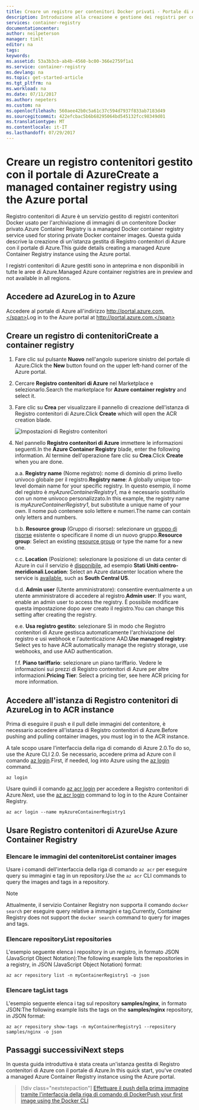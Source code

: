 ```yaml
---
title: Creare un registro per contenitori Docker privati - Portale di Azure | Microsoft Docs
description: Introduzione alla creazione e gestione dei registri per contenitori Docker privati con il portale di Azure
services: container-registry
documentationcenter: 
author: neilpeterson
manager: timlt
editor: na
tags: 
keywords: 
ms.assetid: 53a3b3cb-ab4b-4560-bc00-366e2759f1a1
ms.service: container-registry
ms.devlang: na
ms.topic: get-started-article
ms.tgt_pltfrm: na
ms.workload: na
ms.date: 07/11/2017
ms.author: nepeters
ms.custom: na
ms.openlocfilehash: 560aee42b0c5a61c37c594d7937f833ab7183d49
ms.sourcegitcommit: 422efcbac5b6b68295064bd545132fcc98349d01
ms.translationtype: MT
ms.contentlocale: it-IT
ms.lasthandoff: 07/29/2017
---
```

# <a name="create-a-managed-container-registry-using-the-azure-portal"></a><span data-ttu-id="36a4c-103">Creare un registro contenitori gestito con il portale di Azure</span><span class="sxs-lookup"><span data-stu-id="36a4c-103">Create a managed container registry using the Azure portal</span></span>

<span data-ttu-id="36a4c-104">Registro contenitori di Azure è un servizio gestito di registri contenitori Docker usato per l'archiviazione di immagini di un contenitore Docker privato.</span><span class="sxs-lookup"><span data-stu-id="36a4c-104">Azure Container Registry is a managed Docker container registry service used for storing private Docker container images.</span></span> <span data-ttu-id="36a4c-105">Questa guida descrive la creazione di un'istanza gestita di Registro contenitori di Azure con il portale di Azure.</span><span class="sxs-lookup"><span data-stu-id="36a4c-105">This guide details creating a managed Azure Container Registry instance using the Azure portal.</span></span>

<span data-ttu-id="36a4c-106">I registri contenitori di Azure gestiti sono in anteprima e non disponibili in tutte le aree di Azure.</span><span class="sxs-lookup"><span data-stu-id="36a4c-106">Managed Azure container registries are in preview and not available in all regions.</span></span>

## <a name="log-in-to-azure"></a><span data-ttu-id="36a4c-107">Accedere ad Azure</span><span class="sxs-lookup"><span data-stu-id="36a4c-107">Log in to Azure</span></span>

<span data-ttu-id="36a4c-108">Accedere al portale di Azure all'indirizzo http://portal.azure.com.</span><span class="sxs-lookup"><span data-stu-id="36a4c-108">Log in to the Azure portal at http://portal.azure.com.</span></span>

## <a name="create-a-container-registry"></a><span data-ttu-id="36a4c-109">Creare un registro di contenitori</span><span class="sxs-lookup"><span data-stu-id="36a4c-109">Create a container registry</span></span>

1. <span data-ttu-id="36a4c-110">Fare clic sul pulsante **Nuovo** nell'angolo superiore sinistro del portale di Azure.</span><span class="sxs-lookup"><span data-stu-id="36a4c-110">Click the **New** button found on the upper left-hand corner of the Azure portal.</span></span>

2. <span data-ttu-id="36a4c-111">Cercare **Registro contenitori di Azure** nel Marketplace e selezionarlo.</span><span class="sxs-lookup"><span data-stu-id="36a4c-111">Search the marketplace for **Azure container registry** and select it.</span></span>

3. <span data-ttu-id="36a4c-112">Fare clic su **Crea** per visualizzare il pannello di creazione dell'istanza di Registro contenitori di Azure.</span><span class="sxs-lookup"><span data-stu-id="36a4c-112">Click **Create** which will open the ACR creation blade.</span></span>

    ![Impostazioni di Registro contenitori](./media/container-registry-get-started-portal/managed-container-registry-settings.png)

4. <span data-ttu-id="36a4c-114">Nel pannello **Registro contenitori di Azure** immettere le informazioni seguenti.</span><span class="sxs-lookup"><span data-stu-id="36a4c-114">In the **Azure Container Registry** blade, enter the following information.</span></span> <span data-ttu-id="36a4c-115">Al termine dell'operazione fare clic su **Crea**.</span><span class="sxs-lookup"><span data-stu-id="36a4c-115">Click **Create** when you are done.</span></span>

    <span data-ttu-id="36a4c-116">a.</span><span class="sxs-lookup"><span data-stu-id="36a4c-116">a.</span></span> <span data-ttu-id="36a4c-117">**Registry name** (Nome registro): nome di dominio di primo livello univoco globale per il registro.</span><span class="sxs-lookup"><span data-stu-id="36a4c-117">**Registry name**: A globally unique top-level domain name for your specific registry.</span></span> <span data-ttu-id="36a4c-118">In questo esempio, il nome del registro è *myAzureContainerRegistry1*, ma è necessario sostituirlo con un nome univoco personalizzato.</span><span class="sxs-lookup"><span data-stu-id="36a4c-118">In this example, the registry name is *myAzureContainerRegistry1*, but substitute a unique name of your own.</span></span> <span data-ttu-id="36a4c-119">Il nome può contenere solo lettere e numeri.</span><span class="sxs-lookup"><span data-stu-id="36a4c-119">The name can contain only letters and numbers.</span></span>

    <span data-ttu-id="36a4c-120">b.</span><span class="sxs-lookup"><span data-stu-id="36a4c-120">b.</span></span> <span data-ttu-id="36a4c-121">**Resource group** (Gruppo di risorse): selezionare un [gruppo di risorse](../azure-resource-manager/resource-group-overview.md#resource-groups) esistente o specificare il nome di un nuovo gruppo.</span><span class="sxs-lookup"><span data-stu-id="36a4c-121">**Resource group**: Select an existing [resource group](../azure-resource-manager/resource-group-overview.md#resource-groups) or type the name for a new one.</span></span>

    <span data-ttu-id="36a4c-122">c.</span><span class="sxs-lookup"><span data-stu-id="36a4c-122">c.</span></span> <span data-ttu-id="36a4c-123">**Location** (Posizione): selezionare la posizione di un data center di Azure in cui il servizio è [disponibile](https://azure.microsoft.com/regions/services/), ad esempio **Stati Uniti centro-meridionali**.</span><span class="sxs-lookup"><span data-stu-id="36a4c-123">**Location**: Select an Azure datacenter location where the service is [available](https://azure.microsoft.com/regions/services/), such as **South Central US**.</span></span>

    <span data-ttu-id="36a4c-124">d.</span><span class="sxs-lookup"><span data-stu-id="36a4c-124">d.</span></span> <span data-ttu-id="36a4c-125">**Admin user** (Utente amministratore): consentire eventualmente a un utente amministratore di accedere al registro.</span><span class="sxs-lookup"><span data-stu-id="36a4c-125">**Admin user**: If you want, enable an admin user to access the registry.</span></span> <span data-ttu-id="36a4c-126">È possibile modificare questa impostazione dopo aver creato il registro.</span><span class="sxs-lookup"><span data-stu-id="36a4c-126">You can change this setting after creating the registry.</span></span>

    <span data-ttu-id="36a4c-127">e.</span><span class="sxs-lookup"><span data-stu-id="36a4c-127">e.</span></span> <span data-ttu-id="36a4c-128">**Usa registro gestito**: selezionare Sì in modo che Registro contenitori di Azure gestisca automaticamente l'archiviazione del registro e usi webhook e l'autenticazione AAD.</span><span class="sxs-lookup"><span data-stu-id="36a4c-128">**Use managed registry**: Select yes to have ACR automatically manage the registry storage, use webhooks, and use AAD authentication.</span></span>

    <span data-ttu-id="36a4c-129">f.</span><span class="sxs-lookup"><span data-stu-id="36a4c-129">f.</span></span> <span data-ttu-id="36a4c-130">**Piano tariffario**: selezionare un piano tariffario. Vedere le informazioni sui prezzi di Registro contenitori di Azure per altre informazioni.</span><span class="sxs-lookup"><span data-stu-id="36a4c-130">**Pricing Tier**: Select a pricing tier, see here ACR pricing for more information.</span></span>

## <a name="log-in-to-acr-instance"></a><span data-ttu-id="36a4c-131">Accedere all'istanza di Registro contenitori di Azure</span><span class="sxs-lookup"><span data-stu-id="36a4c-131">Log in to ACR instance</span></span>

<span data-ttu-id="36a4c-132">Prima di eseguire il push e il pull delle immagini del contenitore, è necessario accedere all'istanza di Registro contenitori di Azure.</span><span class="sxs-lookup"><span data-stu-id="36a4c-132">Before pushing and pulling container images, you must log in to the ACR instance.</span></span> 

<span data-ttu-id="36a4c-133">A tale scopo usare l'interfaccia della riga di comando di Azure 2.0.</span><span class="sxs-lookup"><span data-stu-id="36a4c-133">To do so, use the Azure CLI 2.0.</span></span> <span data-ttu-id="36a4c-134">Se necessario, accedere prima ad Azure con il comando [az login](/cli/azure/#login).</span><span class="sxs-lookup"><span data-stu-id="36a4c-134">First, if needed, log into Azure using the [az login](/cli/azure/#login) command.</span></span> 

```azurecli
az login
```

<span data-ttu-id="36a4c-135">Usare quindi il comando [az acr login](/cli/azure/acr#login) per accedere a Registro contenitori di Azure.</span><span class="sxs-lookup"><span data-stu-id="36a4c-135">Next, use the [az acr login](/cli/azure/acr#login) command to log in to the Azure Container Registry.</span></span>

```azurecli-interactive
az acr login --name myAzureContainerRegistry1
```

## <a name="use-azure-container-registry"></a><span data-ttu-id="36a4c-136">Usare Registro contenitori di Azure</span><span class="sxs-lookup"><span data-stu-id="36a4c-136">Use Azure Container Registry</span></span>

### <a name="list-container-images"></a><span data-ttu-id="36a4c-137">Elencare le immagini del contenitore</span><span class="sxs-lookup"><span data-stu-id="36a4c-137">List container images</span></span>

<span data-ttu-id="36a4c-138">Usare i comandi dell'interfaccia della riga di comando `az acr` per eseguire query su immagini e tag in un repository.</span><span class="sxs-lookup"><span data-stu-id="36a4c-138">Use the `az acr` CLI commands to query the images and tags in a repository.</span></span>

> [!NOTE]
> <span data-ttu-id="36a4c-139">Attualmente, il servizio Container Registry non supporta il comando `docker search` per eseguire query relative a immagini e tag.</span><span class="sxs-lookup"><span data-stu-id="36a4c-139">Currently, Container Registry does not support the `docker search` command to query for images and tags.</span></span>

### <a name="list-repositories"></a><span data-ttu-id="36a4c-140">Elencare repository</span><span class="sxs-lookup"><span data-stu-id="36a4c-140">List repositories</span></span>

<span data-ttu-id="36a4c-141">L'esempio seguente elenca i repository in un registro, in formato JSON (JavaScript Object Notation):</span><span class="sxs-lookup"><span data-stu-id="36a4c-141">The following example lists the repositories in a registry, in JSON (JavaScript Object Notation) format:</span></span>

```azurecli
az acr repository list -n myContainerRegistry1 -o json
```

### <a name="list-tags"></a><span data-ttu-id="36a4c-142">Elencare tag</span><span class="sxs-lookup"><span data-stu-id="36a4c-142">List tags</span></span>

<span data-ttu-id="36a4c-143">L'esempio seguente elenca i tag sul repository **samples/nginx**, in formato JSON:</span><span class="sxs-lookup"><span data-stu-id="36a4c-143">The following example lists the tags on the **samples/nginx** repository, in JSON format:</span></span>

```azurecli
az acr repository show-tags -n myContainerRegistry1 --repository samples/nginx -o json
```

## <a name="next-steps"></a><span data-ttu-id="36a4c-144">Passaggi successivi</span><span class="sxs-lookup"><span data-stu-id="36a4c-144">Next steps</span></span>

<span data-ttu-id="36a4c-145">In questa guida introduttiva è stata creata un'istanza gestita di Registro contenitori di Azure con il portale di Azure.</span><span class="sxs-lookup"><span data-stu-id="36a4c-145">In this quick start, you've created a managed Azure Container Registry instance using the Azure portal.</span></span>

> [!div class="nextstepaction"]
> [<span data-ttu-id="36a4c-146">Effettuare il push della prima immagine tramite l'interfaccia della riga di comando di Docker</span><span class="sxs-lookup"><span data-stu-id="36a4c-146">Push your first image using the Docker CLI</span></span>](container-registry-get-started-docker-cli.md)
